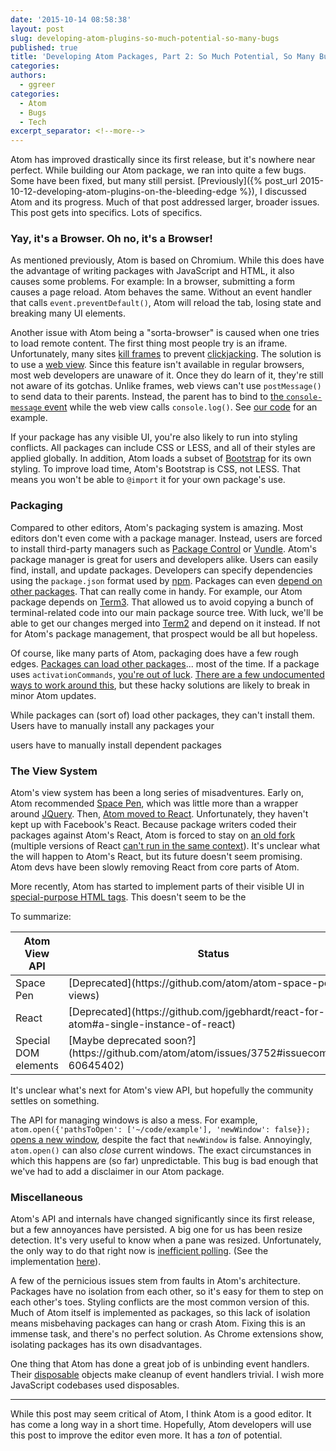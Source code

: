 ```yaml
---
date: '2015-10-14 08:58:38'
layout: post
slug: developing-atom-plugins-so-much-potential-so-many-bugs
published: true
title: 'Developing Atom Packages, Part 2: So Much Potential, So Many Bugs'
categories:
authors:
  - ggreer
categories:
  - Atom
  - Bugs
  - Tech
excerpt_separator: <!--more-->
---
```


Atom has improved drastically since its first release, but it's nowhere near perfect. While building our Atom package, we ran into quite a few bugs. Some have been fixed, but many still persist. [Previously]({% post_url 2015-10-12-developing-atom-plugins-on-the-bleeding-edge %}), I discussed Atom and its progress. Much of that post addressed larger, broader issues. This post gets into specifics. Lots of specifics.

<!--more-->

### Yay, it's a Browser. Oh no, it's a Browser!

As mentioned previously, Atom is based on Chromium. While this does have the advantage of writing packages with JavaScript and HTML, it also causes some problems. For example: In a browser, submitting a form causes a page reload. Atom behaves the same. Without an event handler that calls `event.preventDefault()`, Atom will reload the tab, losing state and breaking many UI elements.

Another issue with Atom being a "sorta-browser" is caused when one tries to load remote content. The first thing most people try is an iframe. Unfortunately, many sites [kill frames](https://en.wikipedia.org/wiki/Framekiller) to prevent [clickjacking](https://en.wikipedia.org/wiki/Clickjacking). The solution is to use a [web view](https://github.com/atom/electron/blob/master/docs/api/web-view-tag.md). Since this feature isn't available in regular browsers, most web developers are unaware of it. Once they do learn of it, they're still not aware of its gotchas. Unlike frames, web views can't use `postMessage()` to send data to their parents. Instead, the parent has to bind to [the `console-message` event](https://github.com/atom/electron/blob/master/docs/api/web-view-tag.md#event-console-message) while the web view calls `console.log()`.  See [our code](https://github.com/Floobits/floobits-atom/blob/master/templates/webview.js#L23) for an example.

If your package has any visible UI, you're also likely to run into styling conflicts. All packages can include CSS or LESS, and all of their styles are applied globally. In addition, Atom loads a subset of [Bootstrap](http://getbootstrap.com/) for its own styling. To improve load time, Atom's Bootstrap is CSS, not LESS. That means you won't be able to `@import` it for your own package's use.


### Packaging

Compared to other editors, Atom's packaging system is amazing. Most editors don't even come with a package manager. Instead, users are forced to install third-party managers such as [Package Control](https://github.com/wbond/package_control) or [Vundle](https://github.com/VundleVim/Vundle.vim). Atom's package manager is great for users and developers alike. Users can easily find, install, and update packages. Developers can specify dependencies using the `package.json` format used by [npm](https://www.npmjs.com/). Packages can even [depend on other packages](https://atom.io/docs/latest/behind-atom-interacting-with-other-packages-via-services). That can really come in handy. For example, our Atom package depends on [Term3](https://atom.io/packages/term3). That allowed us to avoid copying a bunch of terminal-related code into our main package source tree. With luck, we'll be able to get our changes merged into [Term2](https://github.com/f/atom-term2) and depend on it instead. If not for Atom's package management, that prospect would be all but hopeless.

Of course, like many parts of Atom, packaging does have a few rough edges. [Packages can load other packages](https://atom.io/docs/api/v1.0.19/PackageManager#instance-enablePackage)... most of the time. If a package uses `activationCommands`, [you're out of luck](https://discuss.atom.io/t/cant-activate-package-in-specs/13672/9). [There are a few undocumented ways to work around this](https://discuss.atom.io/t/can-you-force-the-activation-of-another-package/10885/18), but these hacky solutions are likely to break in minor Atom updates.

While packages can (sort of) load other packages, they can't install them. Users have to manually install any packages your

users have to manually install dependent packages


### The View System

Atom's view system has been a long series of misadventures. Early on, Atom recommended [Space Pen](https://github.com/atom-archive/space-pen
), which was little more than a wrapper around [JQuery](https://jquery.com/). Then, [Atom moved to React](http://blog.atom.io/2014/07/02/moving-atom-to-react.html). Unfortunately, they haven't kept up with Facebook's React. Because package writers coded their packages against Atom's React, Atom is forced to stay on [an old fork](https://www.npmjs.com/package/react-atom-fork) (multiple versions of React [can't run in the same context](https://github.com/facebook/react/issues/2402)). It's unclear what the will happen to Atom's React, but its future doesn't seem promising. Atom devs have been slowly removing React from core parts of Atom.

More recently, Atom has started to implement parts of their visible UI in [special-purpose HTML tags](https://github.com/atom/atom/issues/5756). This doesn't seem to be the

To summarize:

<table>
  <thead>
    <th>Atom View API</th>
    <th>Status</th>
  </thead>
  <tbody>
    <tr>
      <td>Space Pen</td>
      <td>[Deprecated](https://github.com/atom/atom-space-pen-views)</td>
    </tr>
    <tr>
      <td>React</td>
      <td>[Deprecated](https://github.com/jgebhardt/react-for-atom#a-single-instance-of-react)</td>
    </tr>
    <tr>
      <td>Special DOM elements</td>
      <td>[Maybe deprecated soon?](https://github.com/atom/atom/issues/3752#issuecomment-60645402)</td>
    </tr>
  </tbody>
</table>

It's unclear what's next for Atom's view API, but hopefully the community settles on something.

The API for managing windows is also a mess. For example, `atom.open({'pathsToOpen': ['~/code/example'], 'newWindow': false});` [opens a new window](https://github.com/atom/atom/issues/5138), despite the fact that `newWindow` is false. Annoyingly, `atom.open()` can also *close* current windows. The exact circumstances in which this happens are (so far) unpredictable. This bug is bad enough that we've had to add a disclaimer in our Atom package.


### Miscellaneous

Atom's API and internals have changed significantly since its first release, but a few annoyances have persisted. A big one for us has been resize detection. It's very useful to know when a pane was resized. Unfortunately, the only way to do that right now is [inefficient polling](https://github.com/abe33/atom-utils#resizedetection). (See the implementation [here](https://github.com/abe33/atom-utils/blob/master/src/mixins/resize-detection.coffee#L25)).

A few of the pernicious issues stem from faults in Atom's architecture. Packages have no isolation from each other, so it's easy for them to step on each other's toes. Styling conflicts are the most common version of this. Much of Atom itself is implemented as packages, so this lack of isolation means misbehaving packages can hang or crash Atom. Fixing this is an immense task, and there's no perfect solution. As Chrome extensions show, isolating packages has its own disadvantages.

One thing that Atom has done a great job of is unbinding event handlers. Their [disposable](https://atom.io/docs/api/v1.0.19/CompositeDisposable) objects make cleanup of event handlers trivial. I wish more JavaScript codebases used disposables.

---

While this post may seem critical of Atom, I think Atom is a good editor. It has come a long way in a short time. Hopefully, Atom developers will use this post to improve the editor even more. It has a *ton* of potential.

<!-- we duck type/mock an atom Pane as they don't expose one anywhere to load external html
  https://github.com/Floobits/floobits-atom/blob/master/templates/pane.coffee -->
